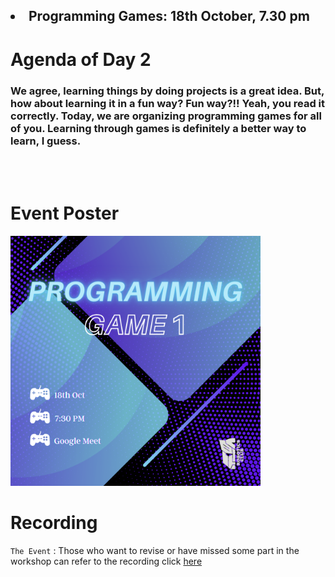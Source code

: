 <h2><li>Programming Games: 18th October, 7.30 pm</h2>

<h1>Agenda of Day 2</h1>
<h3>We agree, learning things by doing projects is a great idea. But, how about learning it in a fun way? 
Fun way?!! Yeah, you read it correctly. Today, we are organizing programming games for all of you. Learning through games is definitely a better way to learn, I guess.
 </h3>

<br>
<br>

# Event Poster

<img src="poster.png" alt="poster" style="width:400px;"/>

# Recording

`The Event` : 
Those who want to revise or have missed some part in the workshop can refer to the recording click [here](https://drive.google.com/file/d/1QbI3P8wDpGt6phbKtW0332ozt4AzLFiF/view?usp=sharing)